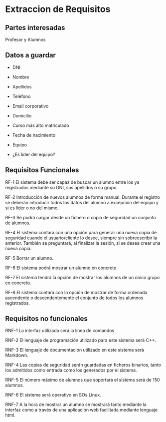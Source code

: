 # Extraccion de Requisitos

## Partes interesadas

Profesor y Alumnos

## Datos a guardar

* DNI

* Nombre

* Apellidos

* Teléfono

* Email corporativo

* Domicilio

* Curso más alto matriculado

* Fecha de nacimiento

* Equipo

* ¿Es líder del equipo?

## Requisitos Funcionales

RF-1 El sistema debe ser capaz de buscar un alumno entre los ya registrados mediante su DNI, sus apellidos o su grupo.

RF-2 Introducción de nuevos alumnos de forma manual. Durante el registro se deberán introducir todos los datos del alumno a excepción del equipo y si es líder o no del mismo.

RF-3 Se podrá cargar desde un fichero o copia de seguridad un conjunto de alumnos.

RF-4 El sistema contará con una opción para generar una nueva copia de seguridad cuando el usuario/cliente lo desee, siempre sin sobreescribir la anterior. También se preguntará, al finalizar la sesión, si se desea crear una nueva copia.

RF-5 Borrar un alumno.

RF-6 El sistema podrá mostrar un alumno en concreto.

RF-7 El sistema tendrá la opción de mostrar los alumnos de un único grupo en concreto.

RF-8 El sistema contará con la opción de mostrar de forma ordenada ascendente o descendentemente el conjunto de todos los alumnos registrados.

## Requisitos no funcionales

RNF-1 La interfaz utilizada será la línea de comandos

RNF-2 El lenguaje de programación utilizado para este sistema será C++.

RNF-3 El lenguaje de documentación utilizado en este sistema será Markdown.

RNF-4 Las copias de seguridad serán guardadas en ficheros binarios, tanto los admitidos como entrada como los generados por el sistema.

RNF-5 El número máximo de alumnos que soportará el sistema será de 150 alumnos.

RNF-6 El sistema será operativo en SOs Linux.

RNF-7 A la hora de mostrar un alumno se mostrará tanto mediante la interfaz como a través de una aplicación web facilitada mediante lenguaje html.
